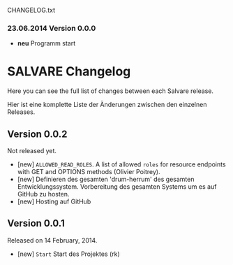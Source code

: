 CHANGELOG.txt### 23.06.2014 Version 0.0.0- **neu** Programm start# SALVARE ChangelogHere you can see the full list of changes between each Salvare release.Hier ist eine komplette Liste der Änderungen zwischen den einzelnen Releases.Version 0.0.2-------------Not released yet.- [new] ``ALLOWED_READ_ROLES``. A list of allowed `roles` for resource  endpoints with GET and OPTIONS methods (Olivier Poitrey).- [new] Definieren des gesamten 'drum-herrum' des gesamten Entwicklungssystem. Vorbereitung         des gesamten Systems um es auf GitHub zu hosten. - [new] Hosting auf GitHubVersion 0.0.1-------------Released on 14 February, 2014.- [new] ``Start`` Start des Projektes (rk)